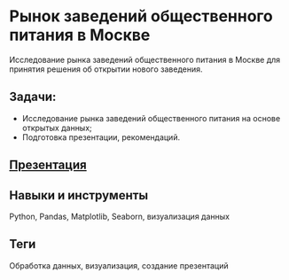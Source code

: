 # Рынок заведений общественного питания в Москве
Исследование рынка заведений общественного питания в Москве для принятия решения об открытии нового заведения.

## Задачи:
- Исследование рынка заведений общественного питания на основе открытых данных;
- Подготовка презентации, рекомендаций.

## [Презентация](https://disk.yandex.ru/i/7OEv-iMaxfAmBg) 

## Навыки и инструменты
Python, Pandas, Matplotlib, Seaborn, визуализация данных

## Теги
Обработка данных, визуализация, создание презентаций



